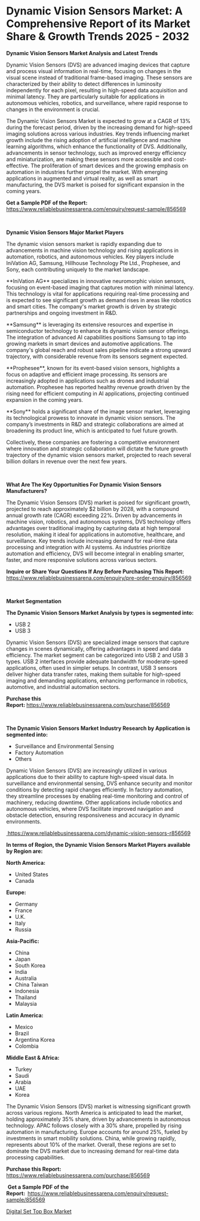 <p><h1>Dynamic Vision Sensors Market: A Comprehensive Report of its Market Share & Growth Trends 2025 - 2032</h1></p><p><strong>Dynamic Vision Sensors Market Analysis and Latest Trends</strong></p>
<p><p>Dynamic Vision Sensors (DVS) are advanced imaging devices that capture and process visual information in real-time, focusing on changes in the visual scene instead of traditional frame-based imaging. These sensors are characterized by their ability to detect differences in luminosity independently for each pixel, resulting in high-speed data acquisition and minimal latency. They are particularly suitable for applications in autonomous vehicles, robotics, and surveillance, where rapid response to changes in the environment is crucial.</p><p>The Dynamic Vision Sensors Market is expected to grow at a CAGR of 13% during the forecast period, driven by the increasing demand for high-speed imaging solutions across various industries. Key trends influencing market growth include the rising adoption of artificial intelligence and machine learning algorithms, which enhance the functionality of DVS. Additionally, advancements in sensor technology, such as improved energy efficiency and miniaturization, are making these sensors more accessible and cost-effective. The proliferation of smart devices and the growing emphasis on automation in industries further propel the market. With emerging applications in augmented and virtual reality, as well as smart manufacturing, the DVS market is poised for significant expansion in the coming years.</p></p>
<p><strong>Get a Sample PDF of the Report:&nbsp;</strong> <a href="https://www.reliablebusinessarena.com/enquiry/request-sample/856569?utm_campaign=1902&utm_medium=2&utm_source=Github&utm_content=ia&utm_term=10022025&utm_id=dynamic-vision-sensors">https://www.reliablebusinessarena.com/enquiry/request-sample/856569</a></p>
<p>&nbsp;</p>
<p><strong>Dynamic Vision Sensors Major Market Players</strong></p>
<p><p>The dynamic vision sensors market is rapidly expanding due to advancements in machine vision technology and rising applications in automation, robotics, and autonomous vehicles. Key players include IniVation AG, Samsung, Hillhouse Technology Pte Ltd., Prophesee, and Sony, each contributing uniquely to the market landscape.</p><p>**IniVation AG** specializes in innovative neuromorphic vision sensors, focusing on event-based imaging that captures motion with minimal latency. This technology is vital for applications requiring real-time processing and is expected to see significant growth as demand rises in areas like robotics and smart cities. The company's market growth is driven by strategic partnerships and ongoing investment in R&D.</p><p>**Samsung** is leveraging its extensive resources and expertise in semiconductor technology to enhance its dynamic vision sensor offerings. The integration of advanced AI capabilities positions Samsung to tap into growing markets in smart devices and automotive applications. The company's global reach and robust sales pipeline indicate a strong upward trajectory, with considerable revenue from its sensors segment expected.</p><p>**Prophesee**, known for its event-based vision sensors, highlights a focus on adaptive and efficient image processing. Its sensors are increasingly adopted in applications such as drones and industrial automation. Prophesee has reported healthy revenue growth driven by the rising need for efficient computing in AI applications, projecting continued expansion in the coming years.</p><p>**Sony** holds a significant share of the image sensor market, leveraging its technological prowess to innovate in dynamic vision sensors. The company’s investments in R&D and strategic collaborations are aimed at broadening its product line, which is anticipated to fuel future growth.</p><p>Collectively, these companies are fostering a competitive environment where innovation and strategic collaboration will dictate the future growth trajectory of the dynamic vision sensors market, projected to reach several billion dollars in revenue over the next few years.</p></p>
<p>&nbsp;</p>
<p><strong>What Are The Key Opportunities For Dynamic Vision Sensors Manufacturers?</strong></p>
<p><p>The Dynamic Vision Sensors (DVS) market is poised for significant growth, projected to reach approximately $2 billion by 2028, with a compound annual growth rate (CAGR) exceeding 22%. Driven by advancements in machine vision, robotics, and autonomous systems, DVS technology offers advantages over traditional imaging by capturing data at high temporal resolution, making it ideal for applications in automotive, healthcare, and surveillance. Key trends include increasing demand for real-time data processing and integration with AI systems. As industries prioritize automation and efficiency, DVS will become integral in enabling smarter, faster, and more responsive solutions across various sectors.</p></p>
<p><strong>Inquire or Share Your Questions If Any Before Purchasing This Report:</strong> <a href="https://www.reliablebusinessarena.com/enquiry/pre-order-enquiry/856569?utm_campaign=1902&utm_medium=2&utm_source=Github&utm_content=ia&utm_term=10022025&utm_id=dynamic-vision-sensors">https://www.reliablebusinessarena.com/enquiry/pre-order-enquiry/856569</a></p>
<p>&nbsp;</p>
<p><strong>Market Segmentation</strong></p>
<p><strong>The Dynamic Vision Sensors Market Analysis by types is segmented into:</strong></p>
<p><ul><li>USB 2</li><li>USB 3</li></ul></p>
<p><p>Dynamic Vision Sensors (DVS) are specialized image sensors that capture changes in scenes dynamically, offering advantages in speed and data efficiency. The market segment can be categorized into USB 2 and USB 3 types. USB 2 interfaces provide adequate bandwidth for moderate-speed applications, often used in simpler setups. In contrast, USB 3 sensors deliver higher data transfer rates, making them suitable for high-speed imaging and demanding applications, enhancing performance in robotics, automotive, and industrial automation sectors.</p></p>
<p><strong>Purchase this Report:&nbsp;</strong><a href="https://www.reliablebusinessarena.com/purchase/856569?utm_campaign=1902&utm_medium=2&utm_source=Github&utm_content=ia&utm_term=10022025&utm_id=dynamic-vision-sensors">https://www.reliablebusinessarena.com/purchase/856569</a></p>
<p>&nbsp;</p>
<p><strong>The Dynamic Vision Sensors Market Industry Research by Application is segmented into:</strong></p>
<p><ul><li>Surveillance and Environmental Sensing</li><li>Factory Automation</li><li>Others</li></ul></p>
<p><p>Dynamic Vision Sensors (DVS) are increasingly utilized in various applications due to their ability to capture high-speed visual data. In surveillance and environmental sensing, DVS enhance security and monitor conditions by detecting rapid changes efficiently. In factory automation, they streamline processes by enabling real-time monitoring and control of machinery, reducing downtime. Other applications include robotics and autonomous vehicles, where DVS facilitate improved navigation and obstacle detection, ensuring responsiveness and accuracy in dynamic environments.</p></p>
<p><a href="https://www.reliablebusinessarena.com/dynamic-vision-sensors-r856569?utm_campaign=1902&utm_medium=2&utm_source=Github&utm_content=ia&utm_term=10022025&utm_id=dynamic-vision-sensors">&nbsp;https://www.reliablebusinessarena.com/dynamic-vision-sensors-r856569</a></p>
<p><strong>In terms of Region, the Dynamic Vision Sensors Market Players available by Region are:</strong></p>
<p>
    <p> <strong> North America: </strong>
        <ul>
            <li>United States</li>
            <li>Canada</li>
        </ul>
        </p> 
    <p> <strong> Europe: </strong>
        <ul>
            <li>Germany</li>
            <li>France</li>
            <li>U.K.</li>
            <li>Italy</li>
            <li>Russia</li>
        </ul>
        </p> 
    <p> <strong> Asia-Pacific: </strong>
        <ul>
            <li>China</li>
            <li>Japan</li>
            <li>South Korea</li>
            <li>India</li>
            <li>Australia</li>
            <li>China Taiwan</li>
            <li>Indonesia</li>
            <li>Thailand</li>
            <li>Malaysia</li>
        </ul>
        </p> 
    <p> <strong> Latin America: </strong>
        <ul>
            <li>Mexico</li>
            <li>Brazil</li>
            <li>Argentina Korea</li>
            <li>Colombia</li>
        </ul>
        </p> 
    <p> <strong> Middle East & Africa: </strong>
        <ul>
            <li>Turkey</li>
            <li>Saudi</li>
            <li>Arabia</li>
            <li>UAE</li>
            <li>Korea</li>
        </ul>
    </p>
    </p>
<p><p>The Dynamic Vision Sensors (DVS) market is witnessing significant growth across various regions. North America is anticipated to lead the market, holding approximately 35% share, driven by advancements in autonomous technology. APAC follows closely with a 30% share, propelled by rising automation in manufacturing. Europe accounts for around 25%, fueled by investments in smart mobility solutions. China, while growing rapidly, represents about 10% of the market. Overall, these regions are set to dominate the DVS market due to increasing demand for real-time data processing capabilities.</p></p>
<p><strong>Purchase this Report: </strong><a href="https://www.reliablebusinessarena.com/purchase/856569?utm_campaign=1902&utm_medium=2&utm_source=Github&utm_content=ia&utm_term=10022025&utm_id=dynamic-vision-sensors">https://www.reliablebusinessarena.com/purchase/856569</a></p>
<p>&nbsp;<strong>Get a Sample PDF of the Report:&nbsp;&nbsp;</strong><a href="https://www.reliablebusinessarena.com/enquiry/request-sample/856569?utm_campaign=1902&utm_medium=2&utm_source=Github&utm_content=ia&utm_term=10022025&utm_id=dynamic-vision-sensors">https://www.reliablebusinessarena.com/enquiry/request-sample/856569</a></p>
<p><strong></strong></p>
<p><p><a href="https://github.com/rahu1506/Market-Research-Report-List-6/blob/main/digital-set-top-box-market.md?utm_campaign=1902&utm_medium=2&utm_source=Github&utm_content=ia&utm_term=10022025&utm_id=dynamic-vision-sensors">Digital Set Top Box Market</a></p></p>
